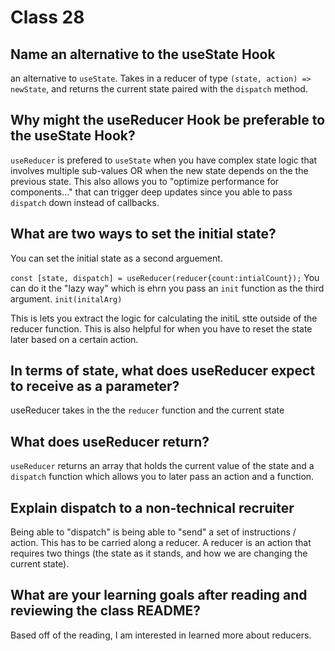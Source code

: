 # Class 28

## Name an alternative to the useState Hook

an alternative to `useState`. Takes in a reducer of type `(state, action) => newState`, and returns the current state paired with the `dispatch` method.

## Why might the useReducer Hook be preferable to the useState Hook?

`useReducer` is prefered to `useState` when you have complex state logic that involves multiple sub-values OR when the new state depends on the the previous state. This also allows you to "optimize performance for components..." that can trigger deep updates since you able to pass `dispatch` down instead of callbacks.

## What are two ways to set the initial state?

You can set the initial state as a second arguement.

`const [state, dispatch] = useReducer(reducer{count:intialCount});`
You can do it the "lazy way" which is ehrn you pass an `init` function as the third argument. `init(initalArg)`

This is lets you extract the logic for calculating the initiL stte outside of the reducer function. This is also helpful for when you have to reset the state later based on a certain action.

## In terms of state, what does useReducer expect to receive as a parameter?

useReducer takes in the the `reducer` function and the current state

## What does useReducer return?

`useReducer` returns an array that holds the current value of the state and a `dispatch` function which allows you to later pass an action and a function.

## Explain dispatch to a non-technical recruiter

Being able to "dispatch" is being able to "send" a set of instructions / action. This has to be carried along a reducer. A reducer is an action that requires two things (the state as it stands, and how we are changing the current state).

## What are your learning goals after reading and reviewing the class README?

Based off of the reading, I am interested in learned more about reducers.
